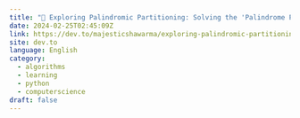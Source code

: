 ```yaml
---
title: "📝 Exploring Palindromic Partitioning: Solving the 'Palindrome Partitioning' Problem 📝"
date: 2024-02-25T02:45:09Z
link: https://dev.to/majesticshawarma/exploring-palindromic-partitioning-solving-the-palindrome-partitioning-problem-50hj?utm_medium=RSS&utm_source=news.12bit.vn
site: dev.to
language: English
category:
  - algorithms
  - learning
  - python
  - computerscience
draft: false
---
```

